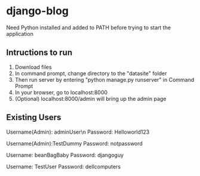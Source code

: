 # django-blog

Need Python installed and added to PATH before trying to start the application

Intructions to run
------------------
1. Download files
2. In command prompt, change directory to the "datasite" folder
3. Then run server by entering "python manage.py runserver" in Command Prompt
4. In your browser, go to localhost:8000
5. (Optional) localhost:8000/admin will bring up the admin page

Existing Users
------------------
Username(Admin): adminUser\n
Password: Helloworld123

Username(Admin):TestDummy
Password: notpassword

Username: beanBagBaby
Password: djangoguy

Username: TestUser
Password: dellcomputers
